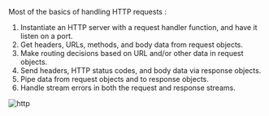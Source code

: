  Most of the basics of handling HTTP requests :

  1. Instantiate an HTTP server with a request handler function, and have it listen on a port.
  2. Get headers, URLs, methods, and body data from request objects.
  3. Make routing decisions based on URL and/or other data in request objects.
  4. Send headers, HTTP status codes, and body data via response objects.
  5. Pipe data from request objects and to response objects.
  6. Handle stream errors in both the request and response streams.


![http](https://github.com/Dulon18/Node-JS-Tutorial/assets/80118217/5b2c9de0-70b8-4c63-96b1-5907e1dbac54)
